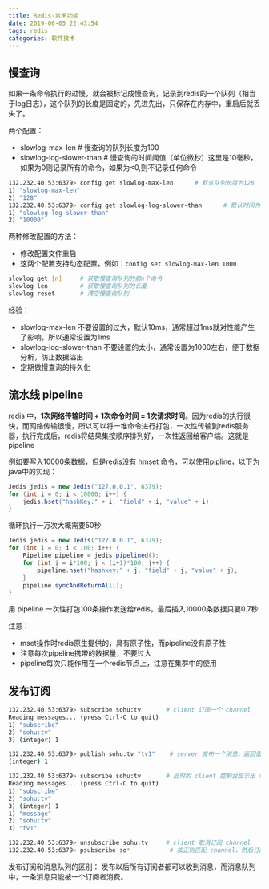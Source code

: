 ```yaml
---
title: Redis-常用功能
date: 2019-06-05 22:43:54
tags: redis
categories: 软件技术
---
```


## 慢查询

如果一条命令执行的过慢，就会被标记成慢查询，记录到redis的一个队列（相当于log日志），这个队列的长度是固定的，先进先出，只保存在内存中，重启后就丢失了。

两个配置：

- slowlog-max-len    # 慢查询的队列长度为100
- slowlog-log-slower-than   # 慢查询的时间阈值（单位微秒）这里是10毫秒，如果为0则记录所有的命令，如果为<0,则不记录任何命令

```bash
132.232.40.53:6379> config get slowlog-max-len      # 默认队列长度为128
1) "slowlog-max-len"
2) "128"
132.232.40.53:6379> config get slowlog-log-slower-than      # 默认时间为10毫秒，超过10毫秒则标记为慢查询
1) "slowlog-log-slower-than"
2) "10000"
```

两种修改配置的方法：

- 修改配置文件重启
- 这两个配置支持动态配置，例如：`config set slowlog-max-len 1000`

```bash
slowlog get [n]     # 获取慢查询队列的前n个命令
slowlog len         # 获取慢查询队列的长度
slowlog reset       # 清空慢查询队列
```

经验：

- slowlog-max-len 不要设置的过大，默认10ms，通常超过1ms就对性能产生了影响，所以通常设置为1ms
- slowlog-log-slower-than 不要设置的太小，通常设置为1000左右，便于数据分析，防止数据溢出
- 定期做慢查询的持久化

## 流水线 pipeline

redis 中，**1次网络传输时间 + 1次命令时间 = 1次请求时间**。因为redis的执行很快，而网络传输很慢，所以可以将一堆命令进行打包，一次性传输到redis服务器，执行完成后，redis将结果集按顺序排列好，一次性返回给客户端。这就是pipeline

例如要写入10000条数据，但是redis没有 hmset 命令，可以使用pipline，以下为java中的实现：

```java
Jedis jedis = new Jedis("127.0.0.1", 6379);
for (int i = 0; i < 10000; i++) {
    jedis.hset("hashKey:" + i, "field" + i, "value" + i);
}
```

循环执行一万次大概需要50秒

```java
Jedis jedis = new Jedis("127.0.0.1", 6379);
for (int i = 0; i < 100; i++) {
    Pipeline pipeline = jedis.pipelined();
    for (int j = i*100; j < (i+1)*100; j++) {
        pipeline.hset("hashkey:" + j, "field" + j, "value" + j);
    }
    pipeline.syncAndReturnAll();
}
```

用 pipeline 一次性打包100条操作发送给redis，最后插入10000条数据只要0.7秒

注意：

- mset操作时redis原生提供的，具有原子性，而pipeline没有原子性
- 注意每次pipeline携带的数据量，不要过大
- pipeline每次只能作用在一个redis节点上，注意在集群中的使用

## 发布订阅

```bash
132.232.40.53:6379> subscribe sohu:tv       # client 订阅一个 channel
Reading messages... (press Ctrl-C to quit)
1) "subscribe"
2) "sohu:tv"
3) (integer) 1

132.232.40.53:6379> publish sohu:tv "tv1"    # server 发布一个消息，返回值为订阅的client个数
(integer) 1

132.232.40.53:6379> subscribe sohu:tv       # 此时的 client 控制台显示出 tv1
Reading messages... (press Ctrl-C to quit)
1) "subscribe"
2) "sohu:tv"
3) (integer) 1
1) "message"
2) "sohu:tv"
3) "tv1"

132.232.40.53:6379> unsubscribe sohu:tv     # client 取消订阅 channel
132.232.40.53:6379> psubscribe so*           # 按正则匹配 channel，然后订阅
```

发布订阅和消息队列的区别： 发布以后所有订阅者都可以收到消息，而消息队列中，一条消息只能被一个订阅者消费。
